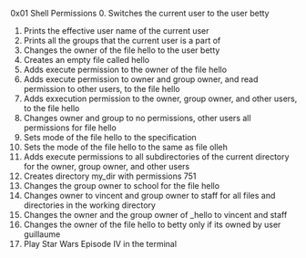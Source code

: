 0x01 Shell Permissions
0. Switches the current user to the user betty 
1. Prints the effective user name of the current user
2. Prints all the groups that the current user is a part of 
3. Changes the owner of the file hello to the user betty 
4. Creates an empty file called hello 
5. Adds execute permission to the owner of the file hello 
6. Adds execute permission to owner and group owner, and read permission to other users, to the file hello 
7. Adds exxecution permission to the owner, group owner, and other users, to the file hello 
8. Changes owner and group to no permissions, other users all permissions for file hello 
9. Sets mode of the file hello to the specification
10. Sets the mode of the file hello to the same as file olleh
11. Adds execute permissions to all subdirectories of the current directory for the owner, group owner, and other users
12. Creates directory my_dir with permissions 751
13. Changes the group owner to school for the file hello 
14. Changes owner to vincent and group owner to staff for all files and directories in the working directory
15. Changes the owner and the group owner of _hello to vincent and staff
16. Changes the owner of the file hello to betty only if its owned by user guillaume
17. Play Star Wars Episode IV in the terminal 
